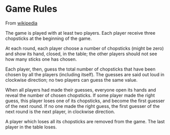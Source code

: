 Game Rules
==========

From [wikipedia](http://pt.wikipedia.org/wiki/Porrinha)

The game is played with at least two players.
Each player receive three chopsticks at the beginning of the game.

At each round, each player choose a number of chopsticks
(might be zero)
and show its hand, closed, in the table;
the other players should not see how many sticks one has chosen.

Each player, then, guess the total number of chopsticks
that have been chosen by all the players (including itself).
The guesses are said out loud in clockwise direction;
no two players can guess the same value.

When all players had made their guesses,
everyone open its hands and reveal the number of chosen chopsticks.
If some player made the right guess,
this player loses one of its chopsticks,
and become the first guesser of the next round.
If no one made the right guess, the first guesser of the next round
is the next player, in clockwise direction.

A player which loses all its chopsticks are removed from the game.
The last player in the table loses.
